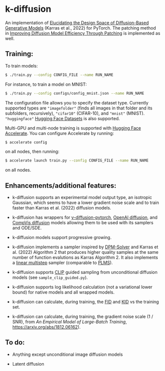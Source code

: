 # k-diffusion

An implementation of [Elucidating the Design Space of Diffusion-Based Generative Models](https://arxiv.org/abs/2206.00364) (Karras et al., 2022) for PyTorch. The patching method in [Improving Diffusion Model Efficiency Through Patching](https://arxiv.org/abs/2207.04316) is implemented as well.

## Training:

To train models:

```sh
$ ./train.py --config CONFIG_FILE --name RUN_NAME
```

For instance, to train a model on MNIST:

```sh
$ ./train.py --config configs/config_mnist.json --name RUN_NAME
```

The configuration file allows you to specify the dataset type. Currently supported types are `"imagefolder"` (finds all images in that folder and its subfolders, recursively), `"cifar10"` (CIFAR-10), and `"mnist"` (MNIST). `"huggingface"` [Hugging Face Datasets](https://huggingface.co/docs/datasets/index) is also supported.

Multi-GPU and multi-node training is supported with [Hugging Face Accelerate](https://huggingface.co/docs/accelerate/index). You can configure Accelerate by running:

```sh
$ accelerate config
```

on all nodes, then running:

```sh
$ accelerate launch train.py --config CONFIG_FILE --name RUN_NAME
```

on all nodes.

## Enhancements/additional features:

- k-diffusion supports an experimental model output type, an isotropic Gaussian, which seems to have a lower gradient noise scale and to train faster than Karras et al. (2022) diffusion models.

- k-diffusion has wrappers for [v-diffusion-pytorch](https://github.com/crowsonkb/v-diffusion-pytorch), [OpenAI diffusion](https://github.com/openai/guided-diffusion), and [CompVis diffusion](https://github.com/CompVis/latent-diffusion) models allowing them to be used with its samplers and ODE/SDE.

- k-diffusion models support progressive growing.

- k-diffusion implements a sampler inspired by [DPM-Solver](https://arxiv.org/abs/2206.00927) and Karras et al. (2022) Algorithm 2 that produces higher quality samples at the same number of function evalutions as Karras Algorithm 2. It also implements a [linear multistep](https://en.wikipedia.org/wiki/Linear_multistep_method#Adams–Bashforth_methods) sampler (comparable to [PLMS](https://arxiv.org/abs/2202.09778)).

- k-diffusion supports [CLIP](https://openai.com/blog/clip/) guided sampling from unconditional diffusion models (see `sample_clip_guided.py`).

- k-diffusion supports log likelihood calculation (not a variational lower bound) for native models and all wrapped models.

- k-diffusion can calculate, during training, the [FID](https://papers.nips.cc/paper/2017/file/8a1d694707eb0fefe65871369074926d-Paper.pdf) and [KID](https://arxiv.org/abs/1801.01401) vs the training set.

- k-diffusion can calculate, during training, the gradient noise scale (1 / SNR), from _An Empirical Model of Large-Batch Training_, https://arxiv.org/abs/1812.06162).

## To do:

- Anything except unconditional image diffusion models

- Latent diffusion
